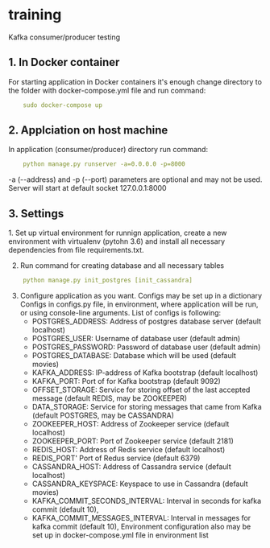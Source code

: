 # training
Kafka consumer/producer testing

<h2> 1. In Docker container </h2>
For starting application in Docker containers it's enough change directory to the folder with docker-compose.yml file and run command:

```yaml
    sudo docker-compose up
```

<h2> 2. Applciation on host machine </h2>
In application (consumer/producer) directory run command:

```yaml
    python manage.py runserver -a=0.0.0.0 -p=8000
```
-a (--address) and -p (--port) parameters are optional and may not be used. Server will start at default socket 127.0.0.1:8000 

<h2> 3. Settings </h2>
1. Set up virtual environment for runnign application, create a new environment with virtualenv (pytohn 3.6) and install all necessary dependencies from file requirements.txt.

2. Run command for creating database and all necessary tables

```yaml
    python manage.py init_postgres [init_cassandra] 
```
3. Configure application as you want. Configs may be set up in a dictionary Configs in configs.py file, in environment, where application will be run, or using console-line arguments. List of configs is following:
    * POSTGRES_ADDRESS: Address of postgres database server (default localhost)
    * POSTGRES_USER: Username of database user (default admin)
    * POSTGRES_PASSWORD: Password of database user (default admin)
    * POSTGRES_DATABASE: Database which will be used (default movies)
    * KAFKA_ADDRESS: IP-address of Kafka bootstrap (default localhost)
    * KAFKA_PORT: Port of for Kafka bootstrap (default 9092)
    * OFFSET_STORAGE: Service for storing offset of the last accepted message (default REDIS, may be ZOOKEEPER)
    * DATA_STORAGE: Service for storing messages that came from Kafka (default POSTGRES, may be CASSANDRA)
    * ZOOKEEPER_HOST: Address of Zookeeper service (default localhost)
    * ZOOKEEPER_PORT: Port of Zookeeper service (default 2181)
    * REDIS_HOST: Address of Redis service (default localhost)
    * REDIS_PORT' Port of Redus service (default 6379)
    * CASSANDRA_HOST: Address of Cassandra service (default localhost)
    * CASSANDRA_KEYSPACE: Keyspace to use in Cassandra (default movies) <br>
    * KAFKA_COMMIT_SECONDS_INTERVAL: Interval in seconds for kafka commit (default 10),
    * KAFKA_COMMIT_MESSAGES_INTERVAL: Interval in messages for kafka commit (default 10),
   Environment configuration also may be set up in docker-compose.yml file in environment list